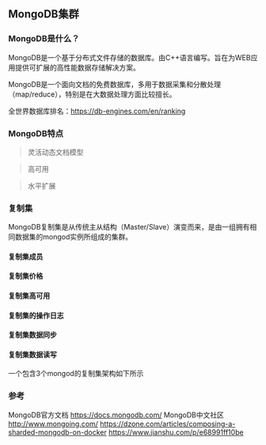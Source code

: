 ## MongoDB集群

### MongoDB是什么？

MongoDB是一个基于分布式文件存储的数据库。由C++语言编写。旨在为WEB应用提供可扩展的高性能数据存储解决方案。

MongoDB是一个面向文档的免费数据库，多用于数据采集和分散处理（map/reduce），特别是在大数据处理方面比较擅长。

全世界数据库排名：https://db-engines.com/en/ranking


### MongoDB特点

> 灵活动态文档模型

> 高可用

> 水平扩展


### 复制集
MongoDB复制集是从传统主从结构（Master/Slave）演变而来，是由一组拥有相同数据集的mongod实例所组成的集群。


#### 复制集成员

#### 复制集价格

#### 复制集高可用

#### 复制集的操作日志

#### 复制集数据同步

#### 复制集数据读写

一个包含3个mongod的复制集架构如下所示



### 参考


MongoDB官方文档  https://docs.mongodb.com/
MongoDB中文社区  http://www.mongoing.com/
https://dzone.com/articles/composing-a-sharded-mongodb-on-docker
https://www.jianshu.com/p/e68991ff10be